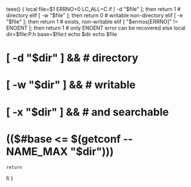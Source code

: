teee() {
  local file=$1 ERRNO=0 LC_ALL=C
  if [ -d "$file" ]; then
    return 1 # directory
  elif [ -w "$file" ]; then
    return 0 # writable non-directory
  elif [ -e "$file" ]; then
    return 1 # exists, non-writable
  elif [ "$errnos[ERRNO]" != ENOENT ]; then
    return 1 # only ENOENT error can be recovered
  else
    local dir=$file:P:h base=$file:t
    echo $dir
    echo $file
#    [ -d "$dir" ] &&    # directory
#      [ -w "$dir" ] &&  # writable
#      [ -x "$dir" ] &&  # and searchable
#      (($#base <= $(getconf -- NAME_MAX "$dir")))
    return
  fi
}
